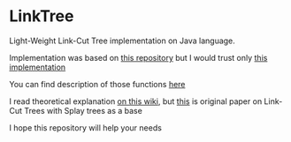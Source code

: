 # LinkTree

Light-Weight Link-Cut Tree implementation on Java language.

Implementation was based on [this repository](https://github.com/udovin/AlgoBook/blob/master/source/link_cut_tree.cpp)
but I would trust only [this implementation](https://codeforces.com/contest/117/submission/860934)

You can find description of those functions [here](https://codeforces.com/blog/entry/69879)

I read theoretical explanation [on this wiki](https://neerc.ifmo.ru/wiki/index.php?title=Link-Cut_Tree),
but [this](http://www.cs.cmu.edu/~sleator/papers/dynamic-trees.pdf) is original paper on Link-Cut Trees with Splay trees as a base

I hope this repository will help your needs

